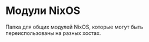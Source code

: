# Модули NixOS
Папка для общих модулей NixOS, которые могут быть переиспользованы на разных хостах.
